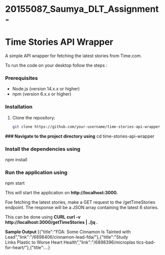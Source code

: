 # 20155087_Saumya_DLT_Assignment-

# Time Stories API Wrapper
A simple API wrapper for fetching the latest stories from Time.com.

To run the code on your desktop follow the steps :
### Prerequisites

- Node.js (version 14.x.x or higher)
- npm (version 6.x.x or higher)

### Installation

1. Clone the repository:
   ```bash
   git clone https://github.com/your-username/time-stories-api-wrapper.git

**### Navigate to the project directory using**
cd time-stories-api-wrapper

### Install the dependencies using
npm install

### Run the application using 
npm start

This will start the application on **http://localhost:3000.**

Foe fetching the latest stories, make a GET request to the /getTimeStories endpoint. The response will be a JSON array containing the latest 6 stories.

This can be done using **CURL**
**curl -v http://localhost:3000/getTimeStories | ./jq .**

**Sample Output**
[{"title":"FDA: Some Cinnamon Is Tainted with 
                    Lead","link":"/6898406/cinnamon-lead-fda/"},{"title":"Study     
                    Links Plastic to Worse Heart Health","link":"/6898396/microplas 
                    tics-bad-for-heart/"},{"title":...}


